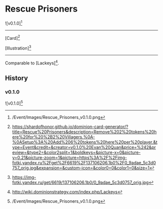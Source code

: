 # Rescue Prisoners

![v0.1.0][^v0.1.0]

---

[Card][^Card]

[Illustration][^Illustration]

---

Comparable to [Lackeys][^Lackeys].

## History

### v0.1.0

![v0.1.0][^v0.1.0]

[^v0.1.0]: /Event/Images/Rescue_Prisoners_v0.1.0.png
[^Lackeys]: http://wiki.dominionstrategy.com/index.php/Lackeys
[^Card]: https://shardofhonor.github.io/dominion-card-generator/?title=Rescue%20Prisoners&description=Remove%202%20tokens%20here%20for%20%2B2%20Villagers.%0A-%0ASetup%3A%20Add%206%20tokens%20here%20per%20player.&type=Event&credit=&creator=v0.1.0%20Evan%20Quan&price=%242&preview=&type2=&color2split=1&boldkeys=&picture-x=0&picture-y=0.21&picture-zoom=1&picture=https%3A%2F%2Fimg-fotki.yandex.ru%2Fget%2F6619%2F137106206.1b0%2F0_9adae_5c3d0757_orig.jpg&expansion=&custom-icon=&color0=0&color1=0&size=1
[^Illustration]: https://img-fotki.yandex.ru/get/6619/137106206.1b0/0_9adae_5c3d0757_orig.jpg

